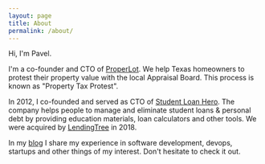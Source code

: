 ```yaml
---
layout: page
title: About
permalink: /about/
---
```


Hi, I'm Pavel.

I'm a co-founder and CTO of [ProperLot](https://properlot.com). We help Texas homeowners to protest their property value with the local Appraisal Board. This process is known as "Property Tax Protest".

In 2012, I co-founded and served as CTO of [Student Loan Hero](https://studentloanhero.com). The company helps people to manage and eliminate student loans & personal debt by providing education materials, loan calculators and other tools. We were acquired by [LendingTree](https://lendingtree.com) in 2018.

In my [blog](/) I share my experience in software development, devops, startups and other things of my interest. Don't hesitate to check it out.

